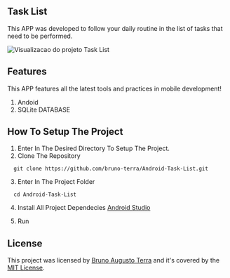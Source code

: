 ## Task List
This APP was developed to follow your daily routine in the list of tasks that need to be performed.

![Visualizacao do projeto Task List](TaskList.gif)

## Features
This APP features all the latest tools and practices in mobile development!
1. Andoid
2. SQLite DATABASE

## How To Setup The Project
1. Enter In The Desired Directory To Setup The Project.
2. Clone The Repository
```
  git clone https://github.com/bruno-terra/Android-Task-List.git
```
3. Enter In The Project Folder
```
  cd Android-Task-List
```
4. Install All Project Dependecies
[Android Studio](https://developer.android.com/studio)

5. Run

## License
This project was licensed by [Bruno Augusto Terra](https://github.com/bruno-terra) and it's covered by the [MIT License](LICENSE).
